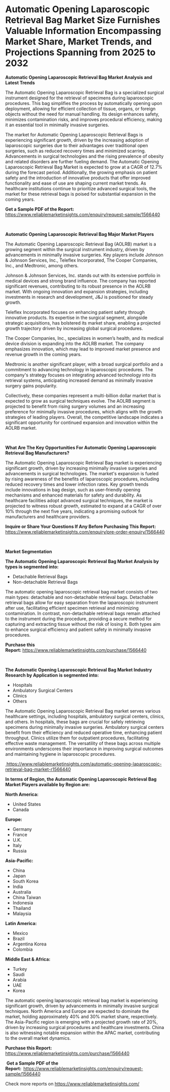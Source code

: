 <p><h1>Automatic Opening Laparoscopic Retrieval Bag Market Size Furnishes Valuable Information Encompassing Market Share, Market Trends, and Projections Spanning from 2025 to 2032</h1></p><p><strong>Automatic Opening Laparoscopic Retrieval Bag Market Analysis and Latest Trends</strong></p>
<p><p>The Automatic Opening Laparoscopic Retrieval Bag is a specialized surgical instrument designed for the retrieval of specimens during laparoscopic procedures. This bag simplifies the process by automatically opening upon deployment, allowing for efficient collection of tissue, organs, or foreign objects without the need for manual handling. Its design enhances safety, minimizes contamination risks, and improves procedural efficiency, making it an essential tool in minimally invasive surgeries.</p><p>The market for Automatic Opening Laparoscopic Retrieval Bags is experiencing significant growth, driven by the increasing adoption of laparoscopic surgeries due to their advantages over traditional open surgeries, such as reduced recovery times and minimized scarring. Advancements in surgical technologies and the rising prevalence of obesity and related disorders are further fueling demand. The Automatic Opening Laparoscopic Retrieval Bag Market is expected to grow at a CAGR of 12.7% during the forecast period. Additionally, the growing emphasis on patient safety and the introduction of innovative products that offer improved functionality and ease of use are shaping current market trends. As healthcare institutions continue to prioritize advanced surgical tools, the market for these retrieval bags is poised for substantial expansion in the coming years.</p></p>
<p><strong>Get a Sample PDF of the Report:&nbsp;</strong> <a href="https://www.reliablemarketinsights.com/enquiry/request-sample/1566440?utm_campaign=3196&utm_medium=2&utm_source=Github&utm_content=ia&utm_term=22032025&utm_id=automatic-opening-laparoscopic-retrieval-bag">https://www.reliablemarketinsights.com/enquiry/request-sample/1566440</a></p>
<p>&nbsp;</p>
<p><strong>Automatic Opening Laparoscopic Retrieval Bag Major Market Players</strong></p>
<p><p>The Automatic Opening Laparoscopic Retrieval Bag (AOLRB) market is a growing segment within the surgical instrument industry, driven by advancements in minimally invasive surgeries. Key players include Johnson & Johnson Services, Inc., Teleflex Incorporated, The Cooper Companies, Inc., and Medtronic, among others.</p><p>Johnson & Johnson Services, Inc. stands out with its extensive portfolio in medical devices and strong brand influence. The company has reported significant revenues, contributing to its robust presence in the AOLRB market. With ongoing innovation and expansion strategies, including investments in research and development, J&J is positioned for steady growth.</p><p>Teleflex Incorporated focuses on enhancing patient safety through innovative products. Its expertise in the surgical segment, alongside strategic acquisitions, has bolstered its market share, enabling a projected growth trajectory driven by increasing global surgical procedures.</p><p>The Cooper Companies, Inc., specializes in women’s health, and its medical device division is expanding into the AOLRB market. The company emphasizes innovation, which may lead to improved market presence and revenue growth in the coming years.</p><p>Medtronic is another significant player, with a broad surgical portfolio and a commitment to advancing technology in laparoscopic procedures. The company's strategy focuses on integrating advanced technology into its retrieval systems, anticipating increased demand as minimally invasive surgery gains popularity.</p><p>Collectively, these companies represent a multi-billion dollar market that is expected to grow as surgical techniques evolve. The AOLRB segment is projected to benefit from rising surgery volumes and an increasing preference for minimally invasive procedures, which aligns with the growth strategies of leading players. Overall, the competitive landscape indicates a significant opportunity for continued expansion and innovation within the AOLRB market.</p></p>
<p>&nbsp;</p>
<p><strong>What Are The Key Opportunities For Automatic Opening Laparoscopic Retrieval Bag Manufacturers?</strong></p>
<p><p>The Automatic Opening Laparoscopic Retrieval Bag market is experiencing significant growth, driven by increasing minimally invasive surgeries and advancements in surgical technologies. The market's expansion is fueled by rising awareness of the benefits of laparoscopic procedures, including reduced recovery times and lower infection rates. Key growth trends include innovations in bag design, such as user-friendly opening mechanisms and enhanced materials for safety and durability. As healthcare facilities adopt advanced surgical techniques, the market is projected to witness robust growth, estimated to expand at a CAGR of over 10% through the next five years, indicating a promising outlook for manufacturers and healthcare providers.</p></p>
<p><strong>Inquire or Share Your Questions If Any Before Purchasing This Report:</strong> <a href="https://www.reliablemarketinsights.com/enquiry/pre-order-enquiry/1566440?utm_campaign=3196&utm_medium=2&utm_source=Github&utm_content=ia&utm_term=22032025&utm_id=automatic-opening-laparoscopic-retrieval-bag">https://www.reliablemarketinsights.com/enquiry/pre-order-enquiry/1566440</a></p>
<p>&nbsp;</p>
<p><strong>Market Segmentation</strong></p>
<p><strong>The Automatic Opening Laparoscopic Retrieval Bag Market Analysis by types is segmented into:</strong></p>
<p><ul><li>Detachable Retrieval Bags</li><li>Non-detachable Retrieval Bags</li></ul></p>
<p><p>The automatic opening laparoscopic retrieval bag market consists of two main types: detachable and non-detachable retrieval bags. Detachable retrieval bags allow for easy separation from the laparoscopic instrument after use, facilitating efficient specimen retrieval and minimizing contamination. In contrast, non-detachable retrieval bags remain attached to the instrument during the procedure, providing a secure method for capturing and extracting tissue without the risk of losing it. Both types aim to enhance surgical efficiency and patient safety in minimally invasive procedures.</p></p>
<p><strong>Purchase this Report:&nbsp;</strong><a href="https://www.reliablemarketinsights.com/purchase/1566440?utm_campaign=3196&utm_medium=2&utm_source=Github&utm_content=ia&utm_term=22032025&utm_id=automatic-opening-laparoscopic-retrieval-bag">https://www.reliablemarketinsights.com/purchase/1566440</a></p>
<p>&nbsp;</p>
<p><strong>The Automatic Opening Laparoscopic Retrieval Bag Market Industry Research by Application is segmented into:</strong></p>
<p><ul><li>Hospitals</li><li>Ambulatory Surgical Centers</li><li>Clinics</li><li>Others</li></ul></p>
<p><p>The Automatic Opening Laparoscopic Retrieval Bag market serves various healthcare settings, including hospitals, ambulatory surgical centers, clinics, and others. In hospitals, these bags are crucial for safely retrieving specimens during minimally invasive surgeries. Ambulatory surgical centers benefit from their efficiency and reduced operative time, enhancing patient throughput. Clinics utilize them for outpatient procedures, facilitating effective waste management. The versatility of these bags across multiple environments underscores their importance in improving surgical outcomes and maintaining hygiene in laparoscopic procedures.</p></p>
<p><a href="https://www.reliablemarketinsights.com/automatic-opening-laparoscopic-retrieval-bag-market-r1566440?utm_campaign=3196&utm_medium=2&utm_source=Github&utm_content=ia&utm_term=22032025&utm_id=automatic-opening-laparoscopic-retrieval-bag">&nbsp;https://www.reliablemarketinsights.com/automatic-opening-laparoscopic-retrieval-bag-market-r1566440</a></p>
<p><strong>In terms of Region, the Automatic Opening Laparoscopic Retrieval Bag Market Players available by Region are:</strong></p>
<p>
    <p> <strong> North America: </strong>
        <ul>
            <li>United States</li>
            <li>Canada</li>
        </ul>
        </p> 
    <p> <strong> Europe: </strong>
        <ul>
            <li>Germany</li>
            <li>France</li>
            <li>U.K.</li>
            <li>Italy</li>
            <li>Russia</li>
        </ul>
        </p> 
    <p> <strong> Asia-Pacific: </strong>
        <ul>
            <li>China</li>
            <li>Japan</li>
            <li>South Korea</li>
            <li>India</li>
            <li>Australia</li>
            <li>China Taiwan</li>
            <li>Indonesia</li>
            <li>Thailand</li>
            <li>Malaysia</li>
        </ul>
        </p> 
    <p> <strong> Latin America: </strong>
        <ul>
            <li>Mexico</li>
            <li>Brazil</li>
            <li>Argentina Korea</li>
            <li>Colombia</li>
        </ul>
        </p> 
    <p> <strong> Middle East & Africa: </strong>
        <ul>
            <li>Turkey</li>
            <li>Saudi</li>
            <li>Arabia</li>
            <li>UAE</li>
            <li>Korea</li>
        </ul>
    </p>
    </p>
<p><p>The automatic opening laparoscopic retrieval bag market is experiencing significant growth, driven by advancements in minimally invasive surgical techniques. North America and Europe are expected to dominate the market, holding approximately 40% and 30% market share, respectively. The Asia-Pacific region is emerging with a projected growth rate of 20%, driven by increasing surgical procedures and healthcare investments. China is also witnessing notable expansion within the APAC market, contributing to the overall market dynamics.</p></p>
<p><strong>Purchase this Report: </strong><a href="https://www.reliablemarketinsights.com/purchase/1566440?utm_campaign=3196&utm_medium=2&utm_source=Github&utm_content=ia&utm_term=22032025&utm_id=automatic-opening-laparoscopic-retrieval-bag">https://www.reliablemarketinsights.com/purchase/1566440</a></p>
<p>&nbsp;<strong>Get a Sample PDF of the Report:&nbsp;&nbsp;</strong><a href="https://www.reliablemarketinsights.com/enquiry/request-sample/1566440?utm_campaign=3196&utm_medium=2&utm_source=Github&utm_content=ia&utm_term=22032025&utm_id=automatic-opening-laparoscopic-retrieval-bag">https://www.reliablemarketinsights.com/enquiry/request-sample/1566440</a></p>
<p><strong></strong></p>
<p>Check more reports on <a href="https://www.reliablemarketinsights.com/?utm_campaign=3196&utm_medium=2&utm_source=Github&utm_content=ia&utm_term=22032025&utm_id=automatic-opening-laparoscopic-retrieval-bag">https://www.reliablemarketinsights.com/</a></p>